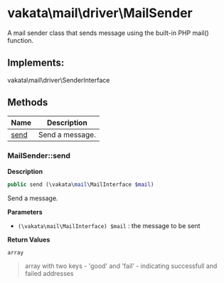 # vakata\mail\driver\MailSender  

A mail sender class that sends message using the built-in PHP mail() function.

## Implements:
vakata\mail\driver\SenderInterface



## Methods

| Name | Description |
|------|-------------|
|[send](#mailsendersend)|Send a message.|




### MailSender::send  

**Description**

```php
public send (\vakata\mail\MailInterface $mail)
```

Send a message. 

 

**Parameters**

* `(\vakata\mail\MailInterface) $mail`
: the message to be sent  

**Return Values**

`array`

> array with two keys - 'good' and 'fail' - indicating successfull and failed addresses  



